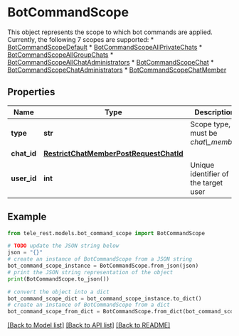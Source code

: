 # BotCommandScope

This object represents the scope to which bot commands are applied. Currently, the following 7 scopes are supported:  * [BotCommandScopeDefault](https://core.telegram.org/bots/api/#botcommandscopedefault) * [BotCommandScopeAllPrivateChats](https://core.telegram.org/bots/api/#botcommandscopeallprivatechats) * [BotCommandScopeAllGroupChats](https://core.telegram.org/bots/api/#botcommandscopeallgroupchats) * [BotCommandScopeAllChatAdministrators](https://core.telegram.org/bots/api/#botcommandscopeallchatadministrators) * [BotCommandScopeChat](https://core.telegram.org/bots/api/#botcommandscopechat) * [BotCommandScopeChatAdministrators](https://core.telegram.org/bots/api/#botcommandscopechatadministrators) * [BotCommandScopeChatMember](https://core.telegram.org/bots/api/#botcommandscopechatmember)

## Properties

Name | Type | Description | Notes
------------ | ------------- | ------------- | -------------
**type** | **str** | Scope type, must be *chat\\_member* | [default to 'chat_member']
**chat_id** | [**RestrictChatMemberPostRequestChatId**](RestrictChatMemberPostRequestChatId.md) |  | 
**user_id** | **int** | Unique identifier of the target user | 

## Example

```python
from tele_rest.models.bot_command_scope import BotCommandScope

# TODO update the JSON string below
json = "{}"
# create an instance of BotCommandScope from a JSON string
bot_command_scope_instance = BotCommandScope.from_json(json)
# print the JSON string representation of the object
print(BotCommandScope.to_json())

# convert the object into a dict
bot_command_scope_dict = bot_command_scope_instance.to_dict()
# create an instance of BotCommandScope from a dict
bot_command_scope_from_dict = BotCommandScope.from_dict(bot_command_scope_dict)
```
[[Back to Model list]](../README.md#documentation-for-models) [[Back to API list]](../README.md#documentation-for-api-endpoints) [[Back to README]](../README.md)


